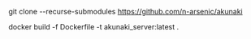 git clone --recurse-submodules https://github.com/n-arsenic/akunaki

docker build -f Dockerfile -t akunaki_server:latest .

